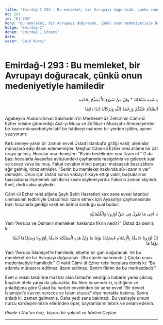 ```yaml
---
title: "Emirdağ-I 293 : Bu memleket, bir Avrupayı doğuracak, çünkü onun medeniyetiyle hamiledir"
no: 293
id: "E1-293"
konu: "Bu memleket, bir Avrupayı doğuracak, çünkü onun medeniyetiyle hamiledir"
bolge: "Emirdağ-I"
donem: "Emirdağ 1 Dönemi"
date: 
yazar: "Said Nursî"
---
```


# Emirdağ-I 293 : Bu memleket, bir Avrupayı doğuracak, çünkü onun medeniyetiyle hamiledir

<p class="arabic" dir="rtl" title="Meal: “Subhân Allah’ın adıyla” * “Hiçbir şey yoktur ki O'nu hamd ile tesbih etmesin” [İsrâ 17:44]">بِاسْمِهِ سُبْحَانَهُ * وَاِنْ مِنْ شَىْءٍ اِلاَّ يُسَبِّحُ بِحَمْدِهِ</p>

<p class="arabic" dir="rtl" title="Meal: “Allah’ın selâmı, rahmeti ve bereketleri, ebedî ve dâimî olarak üzerinize olsun.”">اَلسَّلاَمُ عَلَيْكُمْ وَرَحْمَةُ اللّٰهِ وَبَرَكَاتُهُ اَبَدًا دَائِمًا</p>

Ağabeyim Abdurrahman Salahaddin’in Medreset-üz Zehra’nın Câmi-ül Ezher reisine gönderdiği Asâ-yı Musa ve Zülfikar-ı Mucizat-ı Ahmediye’den bir kısmı münasebetiyle latif bir hâdiseyi mahrem bir yerden işittim, aynen yazıyorum:

Kırk seneye yakın bir zaman evvel Üstad İstanbul’a gittiği vakit, ulemalar münazara edip ilzam edememişler. Meşhur Câmi-ül Ezher reisi allâme bir zât oraya gelmiş. Hocalar ona demişler: “Bizim bedelimize onu ilzam et.” O da bazı hocalarla Ayasofya avlusundaki çayhanede rastgelmiş ve gelecek sual ve cevap vuku bulmuş. Fakat cevabın ikinci parçası mutaassıb bazı zâtlara ağır gelmiş, itiraz etmişler. “Senin bu memleket hakkında sû-i zannın var” demişler. Onun için Üstad sonra vakıayı hikâye ettiği vakit, başkalarının taassubuna ilişmemek için ikinci kısmı söylemiyordu. Fakat o zaman söyledi. Evet, dedi vakıa şöyledir:

Câmi-ül Ezher reisi allâme Şeyh Bahit Hazretleri kırk sene evvel İstanbul ulemasının tedbiriyle Üstadımızı ilzam etmek için Ayasofya çayhanesinde bazı hocalarla geldiği vakit en birinci sorduğu sual budur:

<p class="arabic" dir="rtl" title="">يَا اَخِى مَا تَقُولُ فِى حَقِّ اَوْرُوبَا وَالْعُثْمَانِيَّةِ</p>
Yani “Avrupa ve Osmanlı memleketi hakkında fikrin nedir?” Üstad da demiş ki:

<p class="arabic" dir="rtl" title="">اِنَّ اَوْرُوبَا حَامِلَةٌ بِالْإِسْلاَمِ فَسَتَلِدُهُ يَوْمًا مَا وَاِنَّ هٰذِهِ الْمَمْلَكَةَ حَامِلَةٌ بِاَوْرُوبَا وَسَتَلِدُهَا اَيْضًا يَوْمًا مَا</p>
Yani “Avrupa İslamiyet’le hamiledir, elbette bir gün doğuracak. Ve bu memleket de bir Avrupayı doğuracak. (Bu cümle mahremdir.) Çünkü onun medeniyetiyle hamiledir.” O vakit Câmi-ül Ezher reisi hocalara demiş ki: “Bu adamla münazara edilmez, ilzam edilmez. Benim fikrim de bu merkezdedir.”

Evet o reisin takdirine mazhar olan Üstad’ın verdiği o haberin yarısı çıkmış. İnşallah öteki yarısı da çıkacaktır. Bu fikre binaendir ki, işittiğime ve anladığıma göre Üstad bu harbin evvelinden bir sene evvel “Bir devlet İslamiyet’e kuvvet verecek ve İslam olacak” diye merakla bakmış. Sonra anladı ki, zaman gelmemiş. Daha yedi sene bakmadı. Bu vesileyle umum nurcu kardeşlerimizin ellerinden öper, bayramlarını tebrik ve selam ederim.

*Risale-i Nur’un âciz, biçare bir şakirdi ve hâdimi*
*Ceylan*

***
